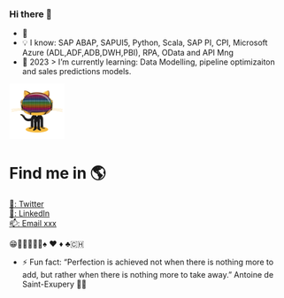 ### Hi there 👋

- 🌟 <br>
- 💡 I know: SAP ABAP, SAPUI5, Python, Scala, SAP PI, CPI, Microsoft Azure (ADL,ADF,ADB,DWH,PBI), RPA, OData and API Mng<br>
- 🎯 2023 > I’m currently learning: Data Modelling, pipeline optimizaiton and sales predictions models.  <br>
<img src="https://github.com/davidvela/davidvela.github.io/blob/master/images/daftpunktocat-guy.gif" alt="drawing" width="100"/>

# Find me in 🌎
[🦢: Twitter](https://twitter.com/David_VelaT) <br>
[💼: LinkedIn](https://www.linkedin.com/in/davidvelatirado/) <br>
[📫: Email xxx](mailto:david.vela.tirado@gmail.com)<br>

😁🌟🐳🤐👾🔥♠ ♥ ♦ ♣🇨🇭

- ⚡ Fun fact: “Perfection is achieved not when there is nothing more to add, but rather when there is nothing more to take away.” Antoine de Saint-Exupery 🤴🏼
<!--

- 🎯 2022 > I’m currently learning: Go, HANA and Deep Learning in Python <br>


**davidvela/davidvela** is a ✨ _special_ ✨ repository because its `README.md` (this file) appears on your GitHub profile.
[![image](https://github.com/davidvela/davidvela.github.io/blob/master/images/daftpunktocat-guy.gif =20x20)
<a href="https://twitter.com/David_VelaT" target="_blank">🦢: Twitter Test</a>  <br> => not working

Here are some ideas to get you started:

- 🔭 I’m currently working on ...
- 🌱 I’m currently learning ...
- 👯 I’m looking to collaborate on ...
- 🤔 I’m looking for help with ...
- 💬 Ask me about ...
- 📫 How to reach me: ...
- 😄 Pronouns: ...
- ⚡ Fun fact: ...
stats:
[![image](Imagelink)](link)
[![Anurag's github stats](https://github-readme-stats.vercel.app/api?username=davidvela)](https://github.com/davidvela)


“Experience is the name everyone gives to their mistakes.” – Oscar Wilde
“ In order to be irreplaceable, one must always be different” – Coco Chanel
“Java is to JavaScript what car is to Carpet.” – Chris Heilmann
The 'h' in 'software development' stands for 'happiness'
-->
